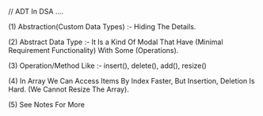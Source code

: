 // ADT In DSA ....

(1) Abstraction(Custom Data Types) :- Hiding The Details.

(2) Abstract Data Type :- It Is a Kind Of Modal That Have (Minimal Requirement Functionality) With Some (Operations).

(3) Operation/Method Like :- insert(), delete(), add(), resize()

(4) In Array We Can Access Items By Index Faster, But Insertion, Deletion Is Hard. (We Cannot Resize The Array).

(5) See Notes For More
































